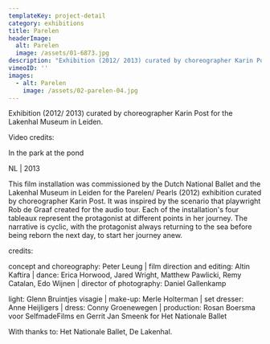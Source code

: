 ```yaml
---
templateKey: project-detail
category: exhibitions
title: Parelen
headerImage:
  alt: Parelen
  image: /assets/01-6873.jpg
description: "Exhibition (2012/ 2013) curated by choreographer Karin Post for the Lakenhal Museum in Leiden.\n\nVideo credits: \nIn the park at the pond\nNL | 2013\n\nThis film installation was commissioned by the Dutch National Ballet and the Lakenhal Museum in Leiden for the Parelen/ Pearls (2012) exhibition curated by choreographer Karin Post. It was inspired by the scenario that playwright Rob de Graaf created for the audio tour. Each of the installation's four tableaux represent the protagonist at different points in her journey. The narrative is cyclic, with the protagonist always returning to the sea before being reborn the next day, to start her journey anew.\n\ncredits: \nconcept and choreography: Peter Leung | film direction and editing:\_Altin\_Kaftira | dance: Erica\_Horwood, Jared Wright, Matthew\_Pawlicki, Remy Catalan, Edo\_Wijnen | director of photography: Daniel\_Gallenkamp\nlight: Glenn\_Bruintjes visagie\_| make-up: Merle\_Holterman | set dresser: Anne\_Heijligers | dress: Conny Groenewegen | production:\_Rosan\_Boersma\_voor\_SelfmadeFilms\_en Gerrit Jan Smeenk for Het Nationale Ballet \nWith thanks to: Het\_Nationale\_Ballet, De\_Lakenhal."
vimeoID: ''
images:
  - alt: Parelen
    image: /assets/02-parelen-04.jpg
---
```

Exhibition (2012/ 2013) curated by choreographer Karin Post for the Lakenhal Museum in Leiden.

Video credits: 

In the park at the pond

NL | 2013

This film installation was commissioned by the Dutch National Ballet and the Lakenhal Museum in Leiden for the Parelen/ Pearls (2012) exhibition curated by choreographer Karin Post. It was inspired by the scenario that playwright Rob de Graaf created for the audio tour. Each of the installation's four tableaux represent the protagonist at different points in her journey. The narrative is cyclic, with the protagonist always returning to the sea before being reborn the next day, to start her journey anew.

credits: 

concept and choreography: Peter Leung | film direction and editing: Altin Kaftira | dance: Erica Horwood, Jared Wright, Matthew Pawlicki, Remy Catalan, Edo Wijnen | director of photography: Daniel Gallenkamp

light: Glenn Bruintjes visagie | make-up: Merle Holterman | set dresser: Anne Heijligers | dress: Conny Groenewegen | production: Rosan Boersma voor SelfmadeFilms en Gerrit Jan Smeenk for Het Nationale Ballet 

With thanks to: Het Nationale Ballet, De Lakenhal.
